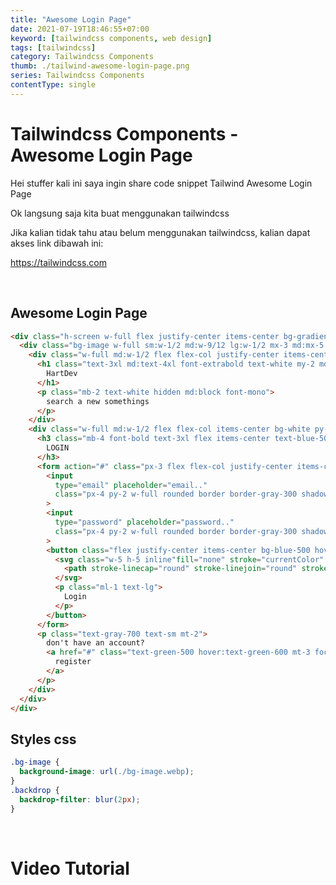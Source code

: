 ```yaml
---
title: "Awesome Login Page"
date: 2021-07-19T18:46:55+07:00
keyword: [tailwindcss components, web design]
tags: [tailwindcss]
category: Tailwindcss Components
thumb: ./tailwind-awesome-login-page.png
series: Tailwindcss Components
contentType: single
---
```


# Tailwindcss Components - Awesome Login Page

Hei stuffer kali ini saya ingin share code snippet Tailwind Awesome Login Page

Ok langsung saja kita buat menggunakan tailwindcss

Jika kalian tidak tahu atau belum menggunakan tailwindcss, kalian dapat akses link dibawah ini:

https://tailwindcss.com

&nbsp;

## Awesome Login Page
```html
<div class="h-screen w-full flex justify-center items-center bg-gradient-to-tr from-blue-900 to-blue-500">
  <div class="bg-image w-full sm:w-1/2 md:w-9/12 lg:w-1/2 mx-3 md:mx-5 lg:mx-0 shadow-md flex flex-col md:flex-row items-center rounded z-10 overflow-hidden bg-center bg-cover bg-blue-600">
    <div class="w-full md:w-1/2 flex flex-col justify-center items-center bg-opacity-25 bg-blue-600 backdrop">
      <h1 class="text-3xl md:text-4xl font-extrabold text-white my-2 md:my-0">
        HartDev
      </h1>
      <p class="mb-2 text-white hidden md:block font-mono">
        search a new somethings
      </p>
    </div>
    <div class="w-full md:w-1/2 flex flex-col items-center bg-white py-5 md:py-8 px-4">
      <h3 class="mb-4 font-bold text-3xl flex items-center text-blue-500">
        LOGIN
      </h3>
      <form action="#" class="px-3 flex flex-col justify-center items-center w-full gap-3">
        <input 
          type="email" placeholder="email.."
          class="px-4 py-2 w-full rounded border border-gray-300 shadow-sm text-base placeholder-gray-500 placeholder-opacity-50 focus:outline-none focus:border-blue-500"
        >
        <input 
          type="password" placeholder="password.."
          class="px-4 py-2 w-full rounded border border-gray-300 shadow-sm text-base placeholder-gray-500 placeholder-opacity-50 focus:outline-none focus:border-blue-500"
        >
        <button class="flex justify-center items-center bg-blue-500 hover:bg-blue-600 text-white focus:outline-none focus:ring rounded px-3 py-1">
          <svg class="w-5 h-5 inline"fill="none" stroke="currentColor" viewBox="0 0 24 24" xmlns="http://www.w3.org/2000/svg">
            <path stroke-linecap="round" stroke-linejoin="round" stroke-width="2" d="M11 16l-4-4m0 0l4-4m-4 4h14m-5 4v1a3 3 0 01-3 3H6a3 3 0 01-3-3V7a3 3 0 013-3h7a3 3 0 013 3v1"></path>
          </svg>
          <p class="ml-1 text-lg">
            Login
          </p>
        </button>
      </form>
      <p class="text-gray-700 text-sm mt-2">
        don't have an account?
        <a href="#" class="text-green-500 hover:text-green-600 mt-3 focus:outline-none font-bold underline">
          register
        </a>
      </p>
    </div>
  </div>
</div>
```

## Styles css
```css
.bg-image {
  background-image: url(./bg-image.webp);
}
.backdrop {
  backdrop-filter: blur(2px);
}
```

&nbsp;

# Video Tutorial
<YoutubePlay id="MwlGNXU1JPU"/>